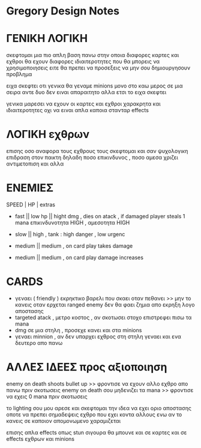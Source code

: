 # Gregory Design Notes

# ΓΕΝΙΚΗ ΛΟΓΙΚΗ  
σκεφτομαι μια πιο απλη βαση πανω στην οποια διαφορες καρτες και εχθροι θα εχουν διαφορες  ιδιαιτεροτητες που θα μπορεις να χρησιμοποιησεις ειτε θα πρεπει να προσεξεις να μην σου δημιουργησουν προβλημα 

ειχα σκεφτει οτι γενικα θα γεναμε minions μονο στο καω μερος σε μια σειρα αντε δυο
δεν ειναι απαραιτητο αλλα ετσι το ειχα σκεφτει

γενικα μαρεσει να εχουν οι καρτες και εχθροι χαρακρητα και ιδιαιτεροτητες οχι να ειναι απλα καποια στανταρ effects 

# ΛΟΓΙΚΗ εχθρων
επισης οσο αναφορα τους εχθρους τους σκεφτομαι και σαν ψυχολογικη επιδραση στον παικτη δηλαδη ποσο επικινδυνος , ποσο αμεσα χριζει αντιμετοπιση και αλλα



# ΕΝΕΜΙΕΣ
SPEED | HP | extras 

- fast  || low hp  || hight dmg   , dies on atack , if damaged player steals 1 mana
επικινδυνοτητα HIGH , αμεσοτητα HIGH
 
- slow  || high       , tank : high danger , low urgenc
- medium  || medium   , on card play takes damage    
- medium  || medium   , on card play damage increases

# CARDS 

- γεναει ( friendly ) εκρηκτικο βαρελι που σκαει οταν πεθανει >> μην το κανεις οταν ερχεται ranged enemy δεν θα φαει ζημια απο εκρηξη λογο αποστασης 
- targeted atack  , μετρο κοστος  , αν σκοτωσει στοχο επιστρεφει πισω τα mana
- dmg σε μια στηλη , προσεχε κανει και στα minions 
- γεναει minnion , αν δεν υπαρχει εχθρος στη στηλη γεναει και ενα δευτερο απο πανω 






# ΑΛΛΕΣ ΙΔΕΕΣ προς αξιοποιηση

enemy on death shoots bullet up >> φροντισε να εχουν αλλο εχθρο απο πανω πριν σκοτωσεις
enemy on death σου μηδενιζει τα mana >> φροντισε να εχεις 0 mana πριν σκοτωσεις

το lighting σου μου αρεσε και σκεφτομαι την ιδεα να εχει οριο αποστασης οποτε να πρεπει 
σημαδεψεις εχθρο που εχει κοντα αλλους ενω αν το κανεις σε καποιον απομονωμενο χαραμιζεται

επισης απλα effects οπως stun σιγουρα θα μπουνε και σε καρτες και σε effects εχθρων και minions 
